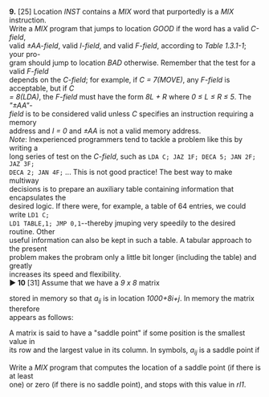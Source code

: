 **9.** [25] Location *INST* contains a *MIX* word that purportedly is a *MIX* instruction.  
Write a *MIX* program that jumps to location *GOOD* if the word has a valid *C-field*,  
valid *&plusmn;AA-field*, valid *I-field*, and valid *F-field*, according to *Table 1.3.1-1*; your pro-  
gram should jump to location *BAD* otherwise. Remember that the test for a valid *F-field*  
depends on the *C-field*; for example, if *C = 7(MOVE)*, any *F-field* is acceptable, but if *C  
= 8(LDA)*, the *F-field* must have the form *8L + R* where *0 &le; L &le; R &le; 5*. The *"&plusmn;AA"-  
field* is to be considered valid unless *C* specifies an instruction requiring a memory  
address and *I = 0* and *&plusmn;AA* is not a valid memory address.  
	*Note*: Inexperienced programmers tend to tackle a problem like this by writing a  
long series of test on the *C-field*, such as `LDA C; JAZ 1F; DECA 5; JAN 2F; JAZ 3F;`    
`DECA 2; JAN 4F;` ... This is not good practice! The best way to make multiway  
decisions is to prepare an auxiliary table containing information that encapsulates the  
desired logic. If there were, for example, a table of 64 entries, we could write `LD1 C;`    
`LD1 TABLE,1; JMP 0,1`--thereby jmuping very speedily to the desired routine. Other  
useful information can also be kept in such a table. A tabular approach to the present  
problem makes the probram only a little bit longer (including the table) and greatly  
increases its speed and flexibility.  
**&#9658; 10** [31] Assume that we have a *9 x 8* matrix  

stored in memory so that *a<sub>ij</sub>* is in location *1000+8i+j*. In memory the matrix therefore  
appears as follows:  

A matrix is said to have a "saddle point" if some position is the smallest value in  
its row and the largest value in its column. In symbols, *a<sub>ij</sub>* is a saddle point if  

Write a *MIX* program that computes the location of a saddle point (if there is at least  
one) or zero (if there is no saddle point), and stops with this value in *rI1*.  

